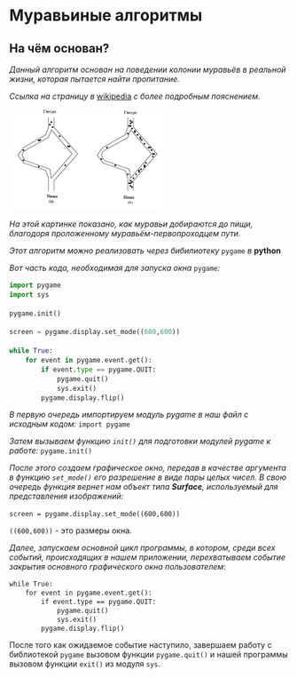 # Муравьиные алгоритмы 
## На чём основан?
*Данный алгоритм основан на поведении колонии муравьёв в реальной жизни, которая пытается найти пропитание.*

*Ссылка на страницу в* [wikipedia](https://ru.wikipedia.org/wiki/%D0%9C%D1%83%D1%80%D0%B0%D0%B2%D1%8C%D0%B8%D0%BD%D1%8B%D0%B9_%D0%B0%D0%BB%D0%B3%D0%BE%D1%80%D0%B8%D1%82%D0%BC) *с более подробным пояснением.*

![Картинка с изображением муравьиного алгоритма](img/image.png)

*На этой картинке показано, как муравьи добираются до пищи, благодоря проложенному муравьём-первопроходцем пути.*

*Этот алгоритм можно реализовать через бибилиотеку* `pygame` *в* **python**

*Вот часть кода, необходимая для запуска окна* `pygame`*:*

```python
import pygame
import sys

pygame.init()

screen = pygame.display.set_mode((600,600))

while True:
    for event in pygame.event.get():
        if event.type == pygame.QUIT:
            pygame.quit()
            sys.exit()
        pygame.display.flip()
```

*В первую очередь импортируем модуль pygame в наш файл с исходным кодом:*
`import pygame`

*Затем вызываем функцию `init()` для подготовки модулей pygame к работе:*
`pygame.init()`

*После этого создаем графическое окно, передав в качестве аргумента в функцию `set_mode()` его разрешение в виде пары целых чисел. В свою очередь функция вернет нам объект типа **Surface**, используемый для представления изображений:*

`screen = pygame.display.set_mode((600,600))`

`((600,600))` - это размеры окна.

*Далее, запускаем основной цикл программы, в котором, среди всех событий, происходящих в нашем приложении, перехватываем событие закрытия основного графического окна пользователем:*

```
while True:
    for event in pygame.event.get():
        if event.type == pygame.QUIT:
            pygame.quit()
            sys.exit()
        pygame.display.flip()
```
После того как ожидаемое событие наступило, завершаем работу с библиотекой `pygame` вызовом функции `pygame.quit()` и нашей программы вызовом функции `exit()` из модуля `sys`.

